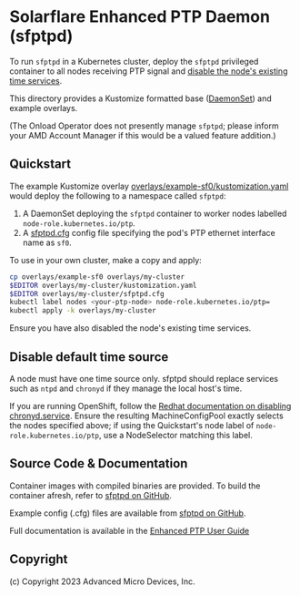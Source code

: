 
# Solarflare Enhanced PTP Daemon (sfptpd)

To run `sfptpd` in a Kubernetes cluster, deploy the `sfptpd` privileged container to all nodes receiving PTP signal and [disable the node's existing time services](#disable-default-time-source).

This directory provides a Kustomize formatted base ([DaemonSet](base/daemonset.yaml)) and example overlays.

(The Onload Operator does not presently manage `sfptpd`; please inform your AMD Account Manager if this would be a valued feature addition.)

## Quickstart

The example Kustomize overlay [overlays/example-sf0/kustomization.yaml](overlays/example-sf0/kustomization.yaml) would deploy the following to a namespace called `sfptpd`:

1. A DaemonSet deploying the `sfptpd` container to worker nodes labelled `node-role.kubernetes.io/ptp`.
2. A [sfptpd.cfg](overlays/example-sf0/sfptpd.cfg) config file specifying the pod's PTP ethernet interface name as `sf0`.

To use in your own cluster, make a copy and apply:

```sh
cp overlays/example-sf0 overlays/my-cluster
$EDITOR overlays/my-cluster/kustomization.yaml
$EDITOR overlays/my-cluster/sfptpd.cfg
kubectl label nodes <your-ptp-node> node-role.kubernetes.io/ptp=
kubectl apply -k overlays/my-cluster
```

Ensure you have also disabled the node's existing time services.

## Disable default time source

A node must have one time source only. sfptpd should replace services such as `ntpd` and `chronyd` if they manage the local host's time.

If you are running OpenShift, follow the [Redhat documentation on disabling chronyd.service](https://docs.openshift.com/container-platform/4.10/post_installation_configuration/machine-configuration-tasks.html#cnf-disable-chronyd_post-install-machine-configuration-tasks).
Ensure the resulting MachineConfigPool exactly selects the nodes specified above; if using the Quickstart's node label of `node-role.kubernetes.io/ptp`, use a NodeSelector matching this label.

## Source Code & Documentation

Container images with compiled binaries are provided. To build the container afresh, refer to [sfptpd on GitHub](https://github.com/Xilinx-CNS/sfptpd/#building-a-container-image).

Example config (.cfg) files are available from [sfptpd on GitHub](https://github.com/Xilinx-CNS/sfptpd/tree/master/config).

Full documentation is available in the [Enhanced PTP User Guide](https://docs.xilinx.com/r/en-US/ug1602-ptp-user)

## Copyright

(c) Copyright 2023 Advanced Micro Devices, Inc.

